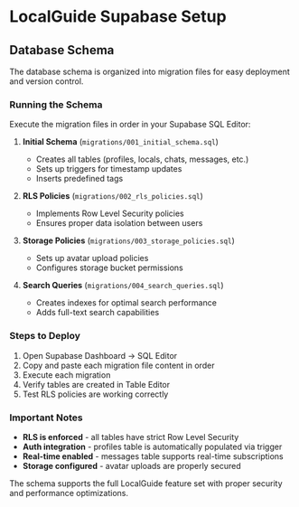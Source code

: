 # LocalGuide Supabase Setup

## Database Schema

The database schema is organized into migration files for easy deployment and version control.

### Running the Schema

Execute the migration files in order in your Supabase SQL Editor:

1. **Initial Schema** (`migrations/001_initial_schema.sql`)
   - Creates all tables (profiles, locals, chats, messages, etc.)
   - Sets up triggers for timestamp updates
   - Inserts predefined tags

2. **RLS Policies** (`migrations/002_rls_policies.sql`)
   - Implements Row Level Security policies
   - Ensures proper data isolation between users

3. **Storage Policies** (`migrations/003_storage_policies.sql`)
   - Sets up avatar upload policies
   - Configures storage bucket permissions

4. **Search Queries** (`migrations/004_search_queries.sql`)
   - Creates indexes for optimal search performance
   - Adds full-text search capabilities

### Steps to Deploy

1. Open Supabase Dashboard → SQL Editor
2. Copy and paste each migration file content in order
3. Execute each migration
4. Verify tables are created in Table Editor
5. Test RLS policies are working correctly

### Important Notes

- **RLS is enforced** - all tables have strict Row Level Security
- **Auth integration** - profiles table is automatically populated via trigger
- **Real-time enabled** - messages table supports real-time subscriptions
- **Storage configured** - avatar uploads are properly secured

The schema supports the full LocalGuide feature set with proper security and performance optimizations.